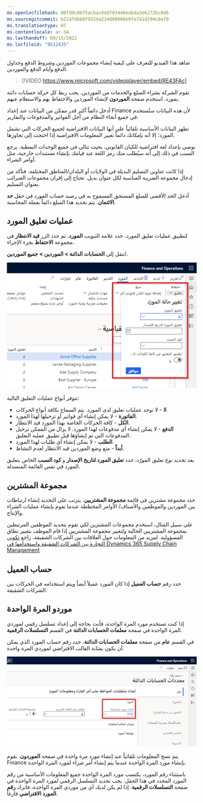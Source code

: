 ```yaml
---
ms.openlocfilehash: 08fd9c86f5acbac8dd703440eabda3e6272bc9d6
ms.sourcegitcommit: b214fdb68f932da234d60906b9fe7a1d294c0af0
ms.translationtype: HT
ms.contentlocale: ar-SA
ms.lasthandoff: 09/15/2022
ms.locfileid: "9512435"
---
```

شاهد هذا الفيديو للتعرف على كيفية إنشاء مجموعات الموردين وشروط الدفع وجداول الدفع وأيام الدفع والموردين.


> [!VIDEO https://www.microsoft.com/videoplayer/embed/RE43FAc]



تقوم الشركة بشراء السلع والخدمات من الموردين. يجب ربط كل حركة حسابات دائنة بمورد. استخدم صفحة **الموردون** لإنشاء الموردين والاحتفاظ بهم والاستعلام عنهم.

أدخل دائماً أكبر قدر ممكن من البيانات عند إعداد Finance لأن هذه البيانات ستُستخدم في جميع أنحاء النظام من أجل الفواتير والمدفوعات والتقارير.

تظهر البيانات الأساسية تلقائياً على أنها البيانات الافتراضية لجميع الحركات التي تشمل المورد؛ إلا أنه بإمكانك دائماً تغيير المعلومات الافتراضية إذا احتجت إلى تجاوزها.

نوصي بإعداد لغة افتراضية للكيان القانوني، بحيث تتالي في جميع الوحدات النمطية. يرجع السبب في ذلك إلى أنه سيُطلب منك رمز اللغة عند قيامك بإنشاء مستندات خارجية، مثل أوامر الشراء.

إذا كانت عناوين التسليم البديلة في الولايات أو البلدان/المناطق المختلفة، فتأكد من إدخال مجموعة الضريبة المناسبة لكل عنوان بديل. تحتاج إلى إقران مجموعات الضرائب بعنوان التسليم.

أدخل الحد الأقصى للمبلغ المستحق المسموح به في رصيد حساب المورد في حقل **حد الائتمان**. يتم تحديد هذا المبلغ دائماً بعملة المحاسبة.

## <a name="vendor-holds"></a>عمليات تعليق المورد 

لتطبيق عمليات تعليق المورد، حدد علامة التبويب **المورد**، ثم حدد الزر **قيد الانتظار** في مجموعة **الاحتفاظ** بجزء الإجراء.

انتقل إلى **الحسابات الدائنة > الموردين > جميع الموردين**.
 
![لقطة شاشة لصفحة كافة الموردين مع تمييز الزر "قيد الانتظار".](../media/hold-1.png)

تتوفر أنواع عمليات التعليق التالية:

- **لا** - لا توجد عمليات تعليق لدى المورد. يتم السماح بكافة أنواع الحركات.
- **الفاتورة** - لا يمكن إنشاء أي فواتير أو ترحيلها لهذا المورد.
- **الكل** - كافة الحركات الخاصة بهذا المورد قيد الانتظار.
- **الدفع** - لا يمكن إنشاء أي مدفوعات لهذا المورد. لا يزال من الممكن ترحيل المدفوعات التي تم إنشاؤها قبل تطبيق عملية التعليق.
- **الطلب** - لا يمكن إنشاء أي طلبات لهذا المورد.
- **أبداً** - منع وضع الموردين قيد الانتظار لعدم النشاط.

بعد تحديد نوع تعليق المورّد، حدد **تعليق المورد لتاريخ الإصدار** و **كود السبب** الخاص بتعليق المورد في نفس القائمة المنسدلة.

## <a name="buyer-group"></a>مجموعة المشترين 

حدد مجموعة مشترين في قائمة **مجموعة المشتريين**. يترتب على التحديد إنشاء ارتباطات بين الموردين والموظفين والأصناف/ الأوامر المخططة عندما تقوم بإنشاء عمليات الشراء والإنتاج.

على سبيل المثال، استخدم مجموعات المشترين لكي تقوم بتحديد الموظفين المرتبطين بمجموعة المشتريين الحالية ولتغيير مجموعة المشتريين إذا قام الموظف بتغيير نطاق المسؤولية.
لمزيد من المعلومات حول العلاقات بين الشركات الشقيقة، راجع [تكوين التجارة بين الشركات الشقيقة واستخدامها في Dynamics 365 Supply Chain Management](/training/modules/configure-use-intercompany-trade-dyn365-supply-chain-mgmt/?azure-portal=true)

## <a name="customer-account"></a>حساب العميل 
حدد رقم **حساب العميل** إذا كان المورد عميلاً أيضاً ويتم استخدامه في الحركات بين الشركات الشقيقة.
 

## <a name="one-time-vendors"></a>موردو المرة الواحدة 

إذا كنت تستخدم مورد المرة الواحدة، فأنت بحاجة إلى إعداد تسلسل رقمي لموردي المرة الواحدة في صفحة **معلمات الحسابات الدائنة** في القسم **التسلسلات الرقمية**. 

في القسم **عام** من صفحة **معلمات الحسابات الدائنة**، حدد رقم حساب المورد الذي يمكن أن يكون بمثابة القالب الافتراضي لموردي المرة واحدة.

![ لقطة شاشة لصفحة معلمات الحسابات الدائنة، يتم فيها تمييز حساب مورد المرة واحدة.](../media/one-time.png)

يتم نسخ المعلومات تلقائياً عند إنشاء مورد مرة واحدة في صفحة **الموردون**. يقوم Finance بإنشاء مورد المرة الواحدة عندما يتم إنشاء أمر شراء لمورد المرة الواحدة. 

باستثناء رقم المورد، يكتسب مورد المرة الواحدة جميع المعلومات الأساسية من رقم المورد المحدد في هذا الحقل. يجب تحديد التسلسل الرقمي لمورد المرة الواحدة في صفحة **التسلسلات الرقمية**. إذا لم يكن لديك أي من موردي المرة الواحدة، فاترك **رقم المورد الافتراضي** فارغاً.
